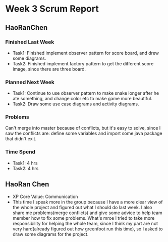 # Week 3 Scrum Report 

## HaoRanChen

### Finished Last Week 
- Task1: Finished implement observer pattern for score board, and drew some diagrams.
- Task2: Finished implement factory pattern to get the different score image, since there are three board.


### Planned Next Week 
- Task1: Continue to use observer pattern to make snake longer after he ate something, and change color etc to make game more beautiful.
- Task2: Draw some use case diagrams and activity diagrams. 

### Problems
Can't merge into master because of conflicts, but it's easy to solve, since I saw the conflicts are: define some variables and import some java
package that didn't exit.
### Time Spend

- Task1: 4 hrs
- Task2: 4 hrs

## HaoRan Chen

- XP Core Value: Communication
- This time I speak more in the group because I have a more clear view of the whole project and figured out what I should do last week. I also
share me problems(merge conflicts) and give some advice to help team member how to fix some problems. What's mroe I tried to  take more responsibility
for helping the whole team, since I think my part are not very hard(already figured out how greenfoot run this time), so I asked to draw some diagrams for the project.
